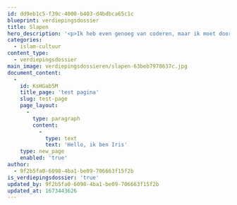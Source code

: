 ```yaml
---
id: dd9eb1c5-f39c-4000-b403-d4bdbca65c1c
blueprint: verdiepingsdossier
title: Slapen
hero_description: '<p>Ik heb even genoeg van coderen, maar ik moet door doen anders geraak ik niet op tijd klaar.</p>'
categories:
  - islam-cultuur
content_type:
  - verdiepingsdossier
main_image: verdiepingsdossieren/slapen-63beb7978637c.jpg
document_content:
  -
    id: KsHGab5M
    title_page: 'test pagina'
    slug: test-page
    page_layout:
      -
        type: paragraph
        content:
          -
            type: text
            text: 'Hello, ik ben Iris'
    type: new_page
    enabled: 'true'
author:
  - 9f2b5fa0-6098-4ba1-be09-706663f15f2b
is_verdiepingsdossier: 'true'
updated_by: 9f2b5fa0-6098-4ba1-be09-706663f15f2b
updated_at: 1673443626
---
```

